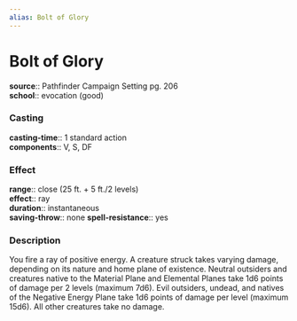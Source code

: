```yaml
---
alias: Bolt of Glory
---
```


# Bolt of Glory 

**source**:: Pathfinder Campaign Setting pg. 206  
**school**:: evocation (good)

### Casting 

**casting-time**:: 1 standard action  
**components**:: V, S, DF

### Effect 

**range**:: close (25 ft. + 5 ft./2 levels)  
**effect**:: ray  
**duration**:: instantaneous  
**saving-throw**:: none
**spell-resistance**:: yes

### Description 

You fire a ray of positive energy. A creature struck takes varying damage, depending on its nature and home plane of existence. Neutral outsiders and creatures native to the Material Plane and Elemental Planes take 1d6 points of damage per 2 levels (maximum 7d6). Evil outsiders, undead, and natives of the Negative Energy Plane take 1d6 points of damage per level (maximum 15d6). All other creatures take no damage.
